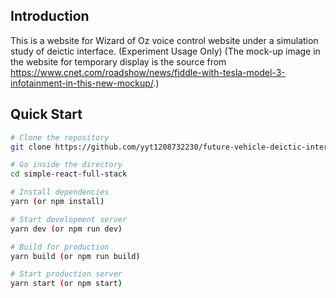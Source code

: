 ## Introduction

This is a website for Wizard of Oz voice control website under a simulation study of deictic interface. (Experiment Usage Only)
(The mock-up image in the website for temporary display is the source from https://www.cnet.com/roadshow/news/fiddle-with-tesla-model-3-infotainment-in-this-new-mockup/.)

## Quick Start

```bash
# Clone the repository
git clone https://github.com/yyt1208732230/future-vehicle-deictic-interface-speech-assistant-kit.git

# Go inside the directory
cd simple-react-full-stack

# Install dependencies
yarn (or npm install)

# Start development server
yarn dev (or npm run dev)

# Build for production
yarn build (or npm run build)

# Start production server
yarn start (or npm start)
```
